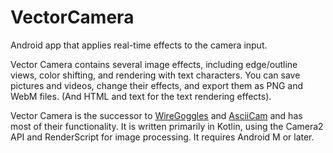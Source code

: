 # VectorCamera
Android app that applies real-time effects to the camera input.

Vector Camera contains several image effects, including edge/outline views, color shifting, and rendering with text characters. You can save pictures and videos, change their effects, and export them as PNG and WebM files. (And HTML and text for the text rendering effects).

Vector Camera is the successor to [WireGoggles](https://github.com/dozingcat/WireGoggles) and [AsciiCam](https://github.com/dozingcat/AsciiCam) and has most of their functionality. It is written primarily in Kotlin, using the Camera2 API and RenderScript for image processing. It requires Android M or later.
